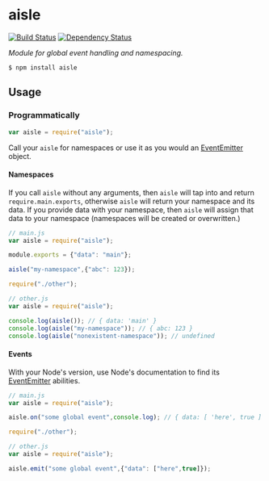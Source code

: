# aisle

[![Build Status](https://travis-ci.org/METACEO/nodejs.aisle.svg?branch=master)](https://travis-ci.org/METACEO/nodejs.aisle)
[![Dependency Status](https://david-dm.org/METACEO/nodejs.aisle.svg)](https://david-dm.org/METACEO/nodejs.aisle)

*Module for global event handling and namespacing.*

```
$ npm install aisle
```

## Usage

### Programmatically

```javascript
var aisle = require("aisle");
```

Call your `aisle` for namespaces or use it as you would an [EventEmitter](https://nodejs.org/docs/latest/api/events.html#events_class_eventemitter) object.

#### Namespaces

If you call `aisle` without any arguments, then `aisle` will tap into and return `require.main.exports`, otherwise `aisle` will return your namespace and its data. If you provide data with your namespace, then `aisle` will assign that data to your namespace (namespaces will be created or overwritten.)

```javascript
// main.js
var aisle = require("aisle");

module.exports = {"data": "main"};

aisle("my-namespace",{"abc": 123});

require("./other");
```

```javascript
// other.js
var aisle = require("aisle");

console.log(aisle()); // { data: 'main' }
console.log(aisle("my-namespace")); // { abc: 123 }
console.log(aisle("nonexistent-namespace")); // undefined
```

#### Events

With your Node's version, use Node's documentation to find its [EventEmitter](https://nodejs.org/docs/latest/api/events.html#events_class_eventemitter) abilities.

```javascript
// main.js
var aisle = require("aisle");

aisle.on("some global event",console.log); // { data: [ 'here', true ] }

require("./other");
```

```javascript
// other.js
var aisle = require("aisle");

aisle.emit("some global event",{"data": ["here",true]});
```
